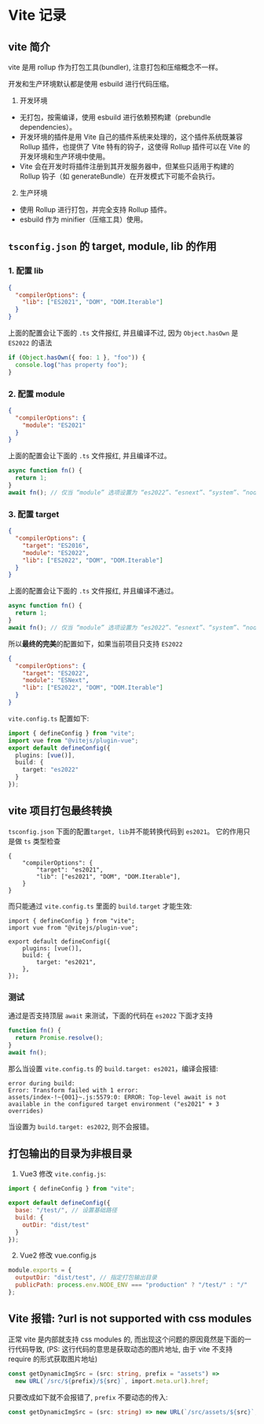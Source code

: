 # Vite 记录

## vite 简介

vite 是用 rollup 作为打包工具(bundler), 注意打包和压缩概念不一样。

开发和生产环境默认都是使用 esbuild 进行代码压缩。

1. 开发环境

- 无打包，按需编译，使用 esbuild 进行依赖预构建（prebundle dependencies）。
- 开发环境的插件是用 Vite 自己的插件系统来处理的，这个插件系统既兼容 Rollup 插件，也提供了 Vite 特有的钩子，这使得 Rollup 插件可以在 Vite 的开发环境和生产环境中使用。
- Vite 会在开发时将插件注册到其开发服务器中，但某些只适用于构建的 Rollup 钩子（如 generateBundle）在开发模式下可能不会执行。

2. 生产环境

- 使用 Rollup 进行打包，并完全支持 Rollup 插件。
- esbuild 作为 minifier（压缩工具）使用。

## `tsconfig.json` 的 target, module, lib 的作用

### 1. 配置 lib

```json
{
  "compilerOptions": {
    "lib": ["ES2021", "DOM", "DOM.Iterable"]
  }
}
```

上面的配置会让下面的 `.ts` 文件报红, 并且编译不过, 因为 `Object.hasOwn` 是 `ES2022` 的语法

```ts
if (Object.hasOwn({ foo: 1 }, "foo")) {
  console.log("has property foo");
}
```

### 2. 配置 module

```json
{
  "compilerOptions": {
    "module": "ES2021"
  }
}
```

上面的配置会让下面的 `.ts` 文件报红, 并且编译不过。

```ts
async function fn() {
  return 1;
}
await fn(); // 仅当 “module” 选项设置为 “es2022”、“esnext”、“system”、“node16” 或 “nodenext”，且 “target” 选项设置为 “es2017” 或更高版本时，才允许使用顶级 “await” 表达式。ts(1378)
```

### 3. 配置 target

```json
{
  "compilerOptions": {
    "target": "ES2016",
    "module": "ES2022",
    "lib": ["ES2022", "DOM", "DOM.Iterable"]
  }
}
```

上面的配置会让下面的 `.ts` 文件报红, 并且编译不通过。

```ts
async function fn() {
  return 1;
}
await fn(); // 仅当 “module” 选项设置为 “es2022”、“esnext”、“system”、“node16” 或 “nodenext”，且 “target” 选项设置为 “es2017” 或更高版本时，才允许使用顶级 “await” 表达式。ts(1378)
```

所以**最终的完美**的配置如下，如果当前项目只支持 `ES2022`

```json
{
  "compilerOptions": {
    "target": "ES2022",
    "module": "ESNext",
    "lib": ["ES2022", "DOM", "DOM.Iterable"]
  }
}
```

`vite.config.ts` 配置如下:

```ts
import { defineConfig } from "vite";
import vue from "@vitejs/plugin-vue";
export default defineConfig({
  plugins: [vue()],
  build: {
    target: "es2022"
  }
});
```

## vite 项目打包最终转换

`tsconfig.json` 下面的配置`target, lib`并不能转换代码到 `es2021`。
它的作用只是做 `ts` 类型检查

```
{
	"compilerOptions": {
		"target": "es2021",
		"lib": ["es2021", "DOM", "DOM.Iterable"],
	}
}
```

而只能通过 `vite.config.ts` 里面的 `build.target` 才能生效:

```
import { defineConfig } from "vite";
import vue from "@vitejs/plugin-vue";

export default defineConfig({
	plugins: [vue()],
	build: {
		target: "es2021",
	},
});
```

### 测试

通过是否支持顶层 `await` 来测试，下面的代码在 `es2022` 下面才支持

```js
function fn() {
  return Promise.resolve();
}
await fn();
```

那么当设置 `vite.config.ts` 的 `build.target: es2021`，编译会报错:

```
error during build:
Error: Transform failed with 1 error:
assets/index-!~{001}~.js:5579:0: ERROR: Top-level await is not available in the configured target environment ("es2021" + 3 overrides)
```

当设置为 `build.target: es2022`, 则不会报错。

## 打包输出的目录为非根目录

1. Vue3 修改 `vite.config.js`:

```js
import { defineConfig } from "vite";

export default defineConfig({
  base: "/test/", // 设置基础路径
  build: {
    outDir: "dist/test"
  }
});
```

2. Vue2 修改 vue.config.js

```js
module.exports = {
  outputDir: "dist/test", // 指定打包输出目录
  publicPath: process.env.NODE_ENV === "production" ? "/test/" : "/"
};
```

## Vite 报错: ?url is not supported with css modules

正常 vite 是内部就支持 css modules 的, 而出现这个问题的原因竟然是下面的一行代码导致,
(PS: 这行代码的意思是获取动态的图片地址, 由于 vite 不支持 require 的形式获取图片地址)

```ts
const getDynamicImgSrc = (src: string, prefix = "assets") =>
  new URL(`/src/${prefix}/${src}`, import.meta.url).href;
```

只要改成如下就不会报错了, `prefix` 不要动态的传入:

```ts
const getDynamicImgSrc = (src: string) => new URL(`/src/assets/${src}`, import.meta.url).href;
```
